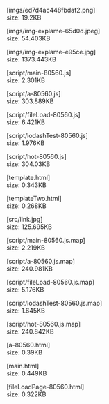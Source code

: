 [imgs/ed7d4ac448fbdaf2.png]  
size: 19.2KB

[imgs/img-explame-65d0d.jpeg]  
size: 54.403KB

[imgs/img-explame-e95ce.jpg]  
size: 1373.443KB

[script/main-80560.js]  
size: 2.301KB

[script/a-80560.js]  
size: 303.889KB

[script/fileLoad-80560.js]  
size: 6.421KB

[script/lodashTest-80560.js]  
size: 1.976KB

[script/hot-80560.js]  
size: 304.03KB

[template.html]  
size: 0.343KB

[templateTwo.html]  
size: 0.268KB

[src/link.jpg]  
size: 125.695KB

[script/main-80560.js.map]  
size: 2.219KB

[script/a-80560.js.map]  
size: 240.981KB

[script/fileLoad-80560.js.map]  
size: 5.176KB

[script/lodashTest-80560.js.map]  
size: 1.645KB

[script/hot-80560.js.map]  
size: 240.842KB

[a-80560.html]  
size: 0.39KB

[main.html]  
size: 0.449KB

[fileLoadPage-80560.html]  
size: 0.322KB